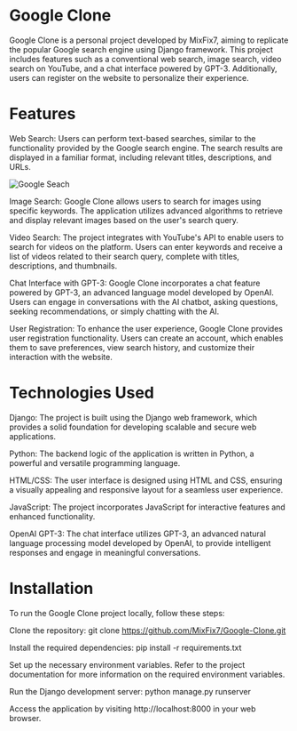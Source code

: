 # Google Clone

Google Clone is a personal project developed by MixFix7, aiming to replicate the popular Google search engine using Django framework. This project includes features such as a conventional web search, image search, video search on YouTube, and a chat interface powered by GPT-3. Additionally, users can register on the website to personalize their experience.

# Features

Web Search: Users can perform text-based searches, similar to the functionality provided by the Google search engine. The search results are displayed in a familiar format, including relevant titles, descriptions, and URLs.

![Google Seach](https://github.com/MixFix7/Google-Clone/readme_images/home)

Image Search: Google Clone allows users to search for images using specific keywords. The application utilizes advanced algorithms to retrieve and display relevant images based on the user's search query.

Video Search: The project integrates with YouTube's API to enable users to search for videos on the platform. Users can enter keywords and receive a list of videos related to their search query, complete with titles, descriptions, and thumbnails.

Chat Interface with GPT-3: Google Clone incorporates a chat feature powered by GPT-3, an advanced language model developed by OpenAI. Users can engage in conversations with the AI chatbot, asking questions, seeking recommendations, or simply chatting with the AI.

User Registration: To enhance the user experience, Google Clone provides user registration functionality. Users can create an account, which enables them to save preferences, view search history, and customize their interaction with the website.

# Technologies Used

Django: The project is built using the Django web framework, which provides a solid foundation for developing scalable and secure web applications.

Python: The backend logic of the application is written in Python, a powerful and versatile programming language.

HTML/CSS: The user interface is designed using HTML and CSS, ensuring a visually appealing and responsive layout for a seamless user experience.

JavaScript: The project incorporates JavaScript for interactive features and enhanced functionality.

OpenAI GPT-3: The chat interface utilizes GPT-3, an advanced natural language processing model developed by OpenAI, to provide intelligent responses and engage in meaningful conversations.

# Installation

To run the Google Clone project locally, follow these steps:

Clone the repository: git clone https://github.com/MixFix7/Google-Clone.git

Install the required dependencies: pip install -r requirements.txt

Set up the necessary environment variables. Refer to the project documentation for more information on the required environment variables.

Run the Django development server: python manage.py runserver

Access the application by visiting http://localhost:8000 in your web browser.



